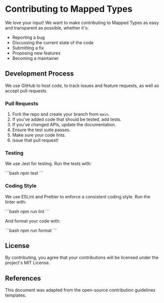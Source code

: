 # Contributing to Mapped Types

We love your input! We want to make contributing to Mapped Types as easy and transparent as possible, whether it's:

- Reporting a bug
- Discussing the current state of the code
- Submitting a fix
- Proposing new features
- Becoming a maintainer

## Development Process

We use GitHub to host code, to track issues and feature requests, as well as accept pull requests.

### Pull Requests

1. Fork the repo and create your branch from `main`.
2. If you've added code that should be tested, add tests.
3. If you've changed APIs, update the documentation.
4. Ensure the test suite passes.
5. Make sure your code lints.
6. Issue that pull request!

### Testing

We use Jest for testing. Run the tests with:

\`\`\`bash
npm test
\`\`\`

### Coding Style

We use ESLint and Prettier to enforce a consistent coding style. Run the linter with:

\`\`\`bash
npm run lint
\`\`\`

And format your code with:

\`\`\`bash
npm run format
\`\`\`

## License

By contributing, you agree that your contributions will be licensed under the project's MIT License.

## References

This document was adapted from the open-source contribution guidelines templates.
